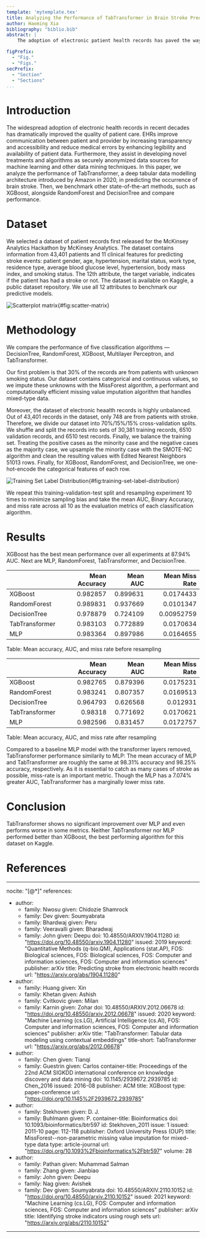 ```yaml
---
template: 'mytemplate.tex'
title: Analyzing the Performance of TabTransformer in Brain Stroke Prediction
author: Haoming Xia
bibliography: "biblio.bib"
abstract: |
	The adoption of electronic patient health records has paved the way for machine learning and deep learning in disease diagnostics and prediction. Neural networks are especially suited to such tasks as they can handle noisy data and perform well even with many input variables. In this study, we measure the performance of TabTransformer, a new deep tabular data modelling architecture proposed in 2020. We then compare TabTransformer’s performance with other state-of-art machine learning algorithms, including the feed-forward Multilayer Perceptron model, which performed well in previous studies.

figPrefix:
  - "Fig."
  - "Figs."
secPrefix:
  - "Section"
  - "Sections"
...
```



# Introduction

The widespread adoption of electronic health records in recent decades has
dramatically improved the quality of patient care. EHRs improve
communication between patient and provider by increasing transparency and
accessibility and reduce medical errors by enhancing legibility and
availability of patient data. Furthermore, they assist in developing novel
treatments and algorithms as securely anonymized data sources for machine
learning and other data mining techniques. In this paper, we analyze the
performance of TabTransformer, a deep tabular data modelling architecture
introduced by Amazon in 2020, in predicting the occurrence of brain
stroke. Then, we benchmark other state-of-the-art methods, such as
XGBoost, alongside RandomForest and DecisionTree and compare performance.

# Dataset

We selected a dataset of patient records first released for the McKinsey
Analytics Hackathon by McKinsey Analytics. The dataset contains
information from 43,401 patients and 11 clinical features for predicting
stroke events: patient gender, age, hypertension, marital status, work
type, residence type, average blood glucose level, hypertension, body mass
index, and smoking status. The 12th attribute, the target variable,
indicates if the patient has had a stroke or not. The dataset is available
on Kaggle, a public dataset repository. We use all 12 attributes to
benchmark our predictive models.

![Scatterplot matrix](../results/pairplot.png){#fig:scatter-matrix}

# Methodology

We compare the performance of five classification algorithms
— DecisionTree, RandomForest, XGBoost, Multilayer Perceptron, and
TabTransformer.

Our first problem is that 30% of the records are from patients with
unknown smoking status. Our dataset contains categorical and continuous
values, so we impute these unknowns with the MissForest algorithm,
a performant and computationally efficient missing value imputation
algorithm that handles mixed-type data.

Moreover, the dataset of electronic heaalth records is highly unbalanced.
Out of 43,401 records in the dataset, only 748 are from patients with
stroke. Therefore, we divide our dataset into 70%/15%/15% cross-validation
splits. We shuffle and split the records into sets of 30,381 training
records, 6510 validation records, and 6510 test records. Finally, we
balance the training set. Treating the positive cases as the minority case
and the negative cases as the majority case, we upsample the minority
case with the SMOTE-NC algorithm and clean the resulting values with
Edited Nearest Neighbors 51013 rows. Finally, for XGBoost, RandomForest,
and DecisionTree, we one-hot-encode the categorical features of each
row.

![Training Set Label Distribution](../results/training_set_label_distribution.png){#fig:training-set-label-distribution}

We repeat this training-validation-test split and resampling experiment 10
times to minimize sampling bias and take the mean AUC, Binary Accuracy,
and miss rate across all 10 as the evaluation metrics of each
classification algorithm.

# Results

XGBoost has the best mean performance over all experiments at 87.94% AUC.
Next are MLP, RandomForest, TabTransformer, and DecisionTree.

|                |   Mean Accuracy |   Mean AUC |   Mean Miss Rate |
|:---------------|----------------:|-----------:|-----------------:|
| XGBoost        |        0.982857 |   0.899631 |       0.0174433  |
| RandomForest   |        0.989831 |   0.937669 |       0.0101347  |
| DecisionTree   |        0.978879 |   0.724109 |       0.00952759 |
| TabTransformer |        0.983103 |   0.772889 |       0.0170634  |
| MLP            |        0.983364 |   0.897986 |       0.0164655  |

Table: Mean accuracy, AUC, and miss rate before resampling

|                |   Mean Accuracy |   Mean AUC |   Mean Miss Rate |
|:---------------|----------------:|-----------:|-----------------:|
| XGBoost        |        0.982765 |   0.879396 |        0.0175231 |
| RandomForest   |        0.983241 |   0.807357 |        0.0169513 |
| DecisionTree   |        0.964793 |   0.626568 |        0.012931  |
| TabTransformer |        0.98318  |   0.771692 |        0.0170621 |
| MLP            |        0.982596 |   0.831457 |        0.0172757 |

Table: Mean accuracy, AUC, and miss rate after resampling

Compared to a baseline MLP model with the transformer layers removed,
TabTransformer performance similarily to MLP: The mean accuracy of MLP and
TabTransformer are roughly the same at 98.31% accuracy and 98.25%
accuracy, respectively. As it is essential to catch as many cases of
stroke as possible, miss-rate is an important metric. Though the MLP has
a 7.074% greater AUC, TabTransformer has a marginally lower miss rate.

# Conclusion

TabTransformer shows no significant improvement over MLP and even performs
worse in some metrics. Neither TabTransformer nor MLP performed better
than XGBoost, the best performing algorithm for this dataset on Kaggle.

# References


---
nocite: "[@*]"
references:
- author:
  - family: Nwosu
    given: Chidozie Shamrock
  - family: Dev
    given: Soumyabrata
  - family: Bhardwaj
    given: Peru
  - family: Veeravalli
    given: Bharadwaj
  - family: John
    given: Deepu
  doi: 10.48550/ARXIV.1904.11280
  id: "https://doi.org/10.48550/arxiv.1904.11280"
  issued: 2019
  keyword: "Quantitative Methods (q-bio.QM), Applications (stat.AP),
    FOS: Biological sciences, FOS: Biological sciences, FOS: Computer
    and information sciences, FOS: Computer and information sciences"
  publisher: arXiv
  title: Predicting stroke from electronic health records
  url: "https://arxiv.org/abs/1904.11280"
- author:
  - family: Huang
    given: Xin
  - family: Khetan
    given: Ashish
  - family: Cvitkovic
    given: Milan
  - family: Karnin
    given: Zohar
  doi: 10.48550/ARXIV.2012.06678
  id: "https://doi.org/10.48550/arxiv.2012.06678"
  issued: 2020
  keyword: "Machine Learning (cs.LG), Artificial Intelligence (cs.AI),
    FOS: Computer and information sciences, FOS: Computer and
    information sciences"
  publisher: arXiv
  title: "TabTransformer: Tabular data modeling using contextual
    embeddings"
  title-short: TabTransformer
  url: "https://arxiv.org/abs/2012.06678"
- author:
  - family: Chen
    given: Tianqi
  - family: Guestrin
    given: Carlos
  container-title: Proceedings of the 22nd ACM SIGKDD international
    conference on knowledge discovery and data mining
  doi: 10.1145/2939672.2939785
  id: Chen_2016
  issued: 2016-08
  publisher: ACM
  title: XGBoost
  type: paper-conference
  url: "https://doi.org/10.1145%2F2939672.2939785"
- author:
  - family: Stekhoven
    given: D. J.
  - family: Buhlmann
    given: P.
  container-title: Bioinformatics
  doi: 10.1093/bioinformatics/btr597
  id: Stekhoven_2011
  issue: 1
  issued: 2011-10
  page: 112-118
  publisher: Oxford University Press (OUP)
  title: MissForest--non-parametric missing value imputation for
    mixed-type data
  type: article-journal
  url: "https://doi.org/10.1093%2Fbioinformatics%2Fbtr597"
  volume: 28
- author:
  - family: Pathan
    given: Muhammad Salman
  - family: Zhang
    given: Jianbiao
  - family: John
    given: Deepu
  - family: Nag
    given: Avishek
  - family: Dev
    given: Soumyabrata
  doi: 10.48550/ARXIV.2110.10152
  id: "https://doi.org/10.48550/arxiv.2110.10152"
  issued: 2021
  keyword: "Machine Learning (cs.LG), FOS: Computer and information
    sciences, FOS: Computer and information sciences"
  publisher: arXiv
  title: Identifying stroke indicators using rough sets
  url: "https://arxiv.org/abs/2110.10152"
---

